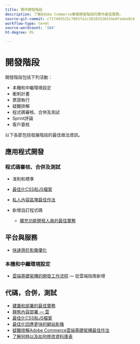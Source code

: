 ```yaml
---
title: 實作開發階段
description: 了解Adobe Commerce專案開發階段的實作最佳實務。
source-git-commit: c717d45525c7893fa2c38183326534e0fa4ee0c6
workflow-type: tm+mt
source-wordcount: '164'
ht-degree: 0%

---
```



# 開發階段

開發階段包括下列活動：

- 本機和中繼環境設定
- 衝刺計畫
- 票證執行
- 疑難排解
- 程式碼審核、合併及測試
- Sprint評論
- 客戶簽核

以下各節包括發展階段的最佳做法資訊。

## 應用程式開發

### 程式碼審核、合併及測試

- 准則和標準

<!--Assets not yet integrated
  - [Development best practices](https://wiki.corp.adobe.com/x/nT4ykw)
  - [Code Review](https://wiki.corp.adobe.com/x/qT4ykw)
  - [Debugging Magento 2](https://wiki.corp.adobe.com/x/nz4ykw) (wiki)
-->
- [最佳化CSS和JS檔案](optimize-css-js-files.md)
- [私人內容區塊最佳作法](private-content-block-configuration.md)

- 新增自訂程式碼
   - [擴充功能開發人員的最佳實務](https://developer.adobe.com/commerce/php/best-practices/)

<!--Assets not yet integrated

  - [Best practices for theme development](https://wiki.corp.adobe.com/pages/viewpage.action?spaceKey=MAGPS&title=Best+Practices+for+Theme+Development)
  - [Module basis](https://wiki.corp.adobe.com/x/kz4ykw) (wiki) — Develop custom modules
  - [Exception Handling](https://wiki.corp.adobe.com/x/nz4ykw)
  - [Custom code copyrights](https://wiki.corp.adobe.com/x/lj4ykw)
- Source control and package management - wiki articles
  - [Code management - Git vs. Composer](https://wiki.corp.adobe.com/x/pz4ykw)
  - [Git branching strategy](https://wiki.corp.adobe.com/display/MAGPS/Git+Branching+Strategy)
  - [Composer development](https://wiki.corp.adobe.com/x/mD4ykw)
  - [Composer patching](https://wiki.corp.adobe.com/x/mj4ykw)
  - [Composer project structure](https://wiki.corp.adobe.com/x/mT4ykw)
  - [Composer tips and tricks](https://wiki.corp.adobe.com/x/lz4ykw)
-->

## 平台與服務

- [快速用於影像優化](image-optimization.md)

### 本機和中繼環境設定

- [雲端基礎架構的開發工作流程](https://devdocs.magento.com/cloud/architecture/pro-develop-deploy-workflow.html)  — 從雲端指南新增

## 代碼，合併，測試

- [建置和部署的最佳實務](https://devdocs.magento.com/cloud/reference/discover-deploy.html#best-practices)
- [靜態內容部署 — 雲](static-content-deployment.md)
- [最佳化CSS和JS檔案](optimize-css-js-files.md)
- [最佳化回應更快的網站影像](image-optimization.md)
- [疑難排解Adobe Commerce雲端基礎架構最佳作&#x200B;法](troubleshooting.md)
- [了解何時以及如何修改資料庫表&#x200B;](modifying-core-and-third-party-tables.md)
